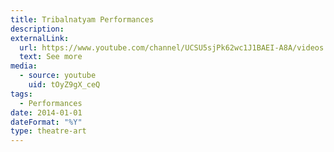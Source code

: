 ```yaml
---
title: Tribalnatyam Performances
description:
externalLink:
  url: https://www.youtube.com/channel/UCSU5sjPk62wc1J1BAEI-A8A/videos
  text: See more
media:
  - source: youtube
    uid: tOyZ9gX_ceQ
tags: 
  - Performances
date: 2014-01-01
dateFormat: "%Y"
type: theatre-art
---
```

